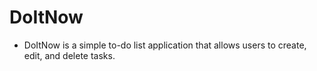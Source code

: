 # DoItNow

- DoItNow is a simple to-do list application that allows users to create, edit, and delete tasks.
